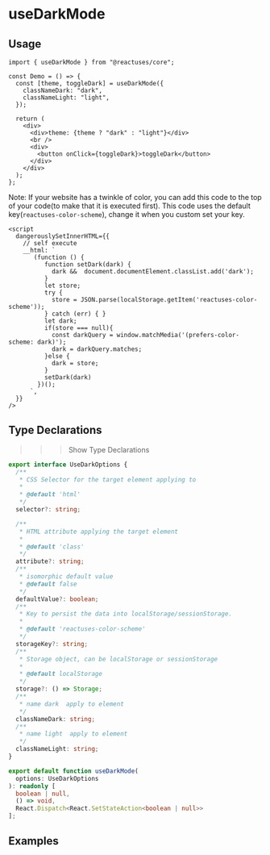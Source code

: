 # useDarkMode

## Usage

```tsx
import { useDarkMode } from "@reactuses/core";

const Demo = () => {
  const [theme, toggleDark] = useDarkMode({
    classNameDark: "dark",
    classNameLight: "light",
  });

  return (
    <div>
      <div>theme: {theme ? "dark" : "light"}</div>
      <br />
      <div>
        <button onClick={toggleDark}>toggleDark</button>
      </div>
    </div>
  );
};
```

Note: If your website has a twinkle of color, you can add this code to the top of your code(to make that it is executed first). This code uses the default key(`reactuses-color-scheme`), change it when you custom set your key.

```tsx
<script
  dangerouslySetInnerHTML={{
    // self execute
    __html: `
       (function () {
          function setDark(dark) {
            dark &&  document.documentElement.classList.add('dark');
          }
          let store;
          try {
            store = JSON.parse(localStorage.getItem('reactuses-color-scheme'));
          } catch (err) { }
          let dark;
          if(store === null){
            const darkQuery = window.matchMedia('(prefers-color-scheme: dark)');
            dark = darkQuery.matches;
          }else {
            dark = store;
          }
          setDark(dark)
        })();
      `,
  }}
/>
```

## Type Declarations

> > > Show Type Declarations

```ts
export interface UseDarkOptions {
  /**
   * CSS Selector for the target element applying to
   *
   * @default 'html'
   */
  selector?: string;

  /**
   * HTML attribute applying the target element
   *
   * @default 'class'
   */
  attribute?: string;
  /**
   * isomorphic default value
   * @default false
   */
  defaultValue?: boolean;
  /**
   * Key to persist the data into localStorage/sessionStorage.
   *
   * @default 'reactuses-color-scheme'
   */
  storageKey?: string;
  /**
   * Storage object, can be localStorage or sessionStorage
   *
   * @default localStorage
   */
  storage?: () => Storage;
  /**
   * name dark  apply to element
   */
  classNameDark: string;
  /**
   * name light  apply to element
   */
  classNameLight: string;
}

export default function useDarkMode(
  options: UseDarkOptions
): readonly [
  boolean | null,
  () => void,
  React.Dispatch<React.SetStateAction<boolean | null>>
];
```

> > >

## Examples

